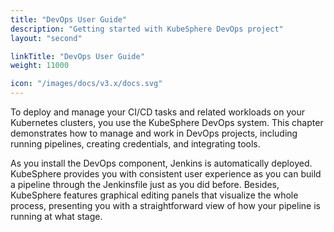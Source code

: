 ```yaml
---
title: "DevOps User Guide"
description: "Getting started with KubeSphere DevOps project"
layout: "second"

linkTitle: "DevOps User Guide"
weight: 11000

icon: "/images/docs/v3.x/docs.svg"
---
```


To deploy and manage your CI/CD tasks and related workloads on your Kubernetes clusters, you use the KubeSphere DevOps system. This chapter demonstrates how to manage and work in DevOps projects, including running pipelines, creating credentials, and integrating tools.

As you install the DevOps component, Jenkins is automatically deployed. KubeSphere provides you with consistent user experience as you can build a pipeline through the Jenkinsfile just as you did before. Besides, KubeSphere features graphical editing panels that visualize the whole process, presenting you with a straightforward view of how your pipeline is running at what stage.
